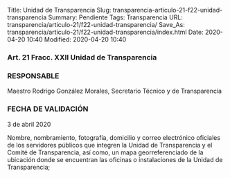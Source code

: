 Title: Unidad de Transparencia
Slug: transparencia-articulo-21-f22-unidad-transparencia
Summary: Pendiente
Tags: Transparencia
URL: transparencia/articulo-21/f22-unidad-transparencia/
Save_As: transparencia/articulo-21/f22-unidad-transparencia/index.html
Date: 2020-04-20 10:40
Modified: 2020-04-20 10:40



### Art. 21 Fracc. XXII Unidad de Transparencia

### RESPONSABLE

Maestro Rodrigo González Morales, Secretario Técnico y de Transparencia

### FECHA DE VALIDACIÓN

3 de abril 2020

Nombre, nombramiento, fotografía, domicilio y correo electrónico oficiales de los servidores públicos que integren la Unidad de Transparencia y el Comité de Transparencia, así como, un mapa georreferenciado de la ubicación donde se encuentran las oficinas o instalaciones de la Unidad de Transparencia;
